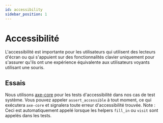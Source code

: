 ```yaml
---
id: accessibility
sidebar_position: 1
---
```


# Accessibilité

L'accessibilité est importante pour les utilisateurs qui utilisent des lecteurs d'écran ou qui s'appuient sur des fonctionnalités clavier uniquement pour s'assurer qu'ils ont une expérience équivalente aux utilisateurs voyants utilisant une souris.

## Essais

Nous utilisons [axe-core](https://github.com/dequelabs/axe-core) pour les tests d'accessibilité dans nos cas de test système. Vous pouvez appeler `assert_accessible` à tout moment, ce qui exécutera `axe-core` et signalera toute erreur d'accessibilité trouvée. Note : Ceci est automatiquement appelé lorsque les helpers `fill_in` ou `visit` sont appelés dans les tests.
